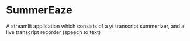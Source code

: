 # SummerEaze
A streamlit application which consists of a yt transcript summerizer, and a live transcript recorder (speech to text)
